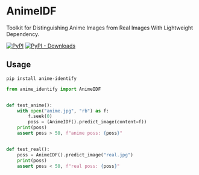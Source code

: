 # AnimeIDF

Toolkit for Distinguishing Anime Images from Real Images With Lightweight Dependency.

[![PyPI](https://img.shields.io/pypi/v/anime-identify.svg)](https://pypi.org/project/anime-identify/)
[![PyPI - Downloads](https://img.shields.io/pypi/dm/anime-identify.svg)](https://pypi.org/project/anime-identify/)

## Usage

```shell
pip install anime-identify
```

```python
from anime_identify import AnimeIDF


def test_anime():
    with open("anime.jpg", "rb") as f:
        f.seek(0)
        poss = (AnimeIDF().predict_image(content=f))
    print(poss)
    assert poss > 50, f"anime poss: {poss}"


def test_real():
    poss = AnimeIDF().predict_image("real.jpg")
    print(poss)
    assert poss < 50, f"real poss: {poss}"

```